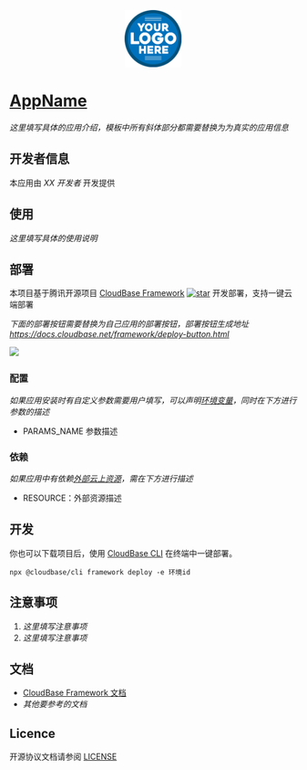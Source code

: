 <p align="center">
  <img height="100px" src="./logo.png" center />
</p>

# [AppName](https://github.com/TencentCloudBase-Marketplace/app-template)

_这里填写具体的应用介绍，模板中所有斜体部分都需要替换为为真实的应用信息_

## 开发者信息

本应用由 _XX 开发者_ 开发提供

## 使用

_这里填写具体的使用说明_

## 部署

本项目基于腾讯开源项目 [CloudBase Framework](https://github.com/Tencent/cloudbase-framework) [![star](https://img.shields.io/github/stars/Tencent/cloudbase-framework?style=social)](https://github.com/Tencent/cloudbase-framework) 开发部署，支持一键云端部署

_下面的部署按钮需要替换为自己应用的部署按钮，部署按钮生成地址 <https://docs.cloudbase.net/framework/deploy-button.html>_

[![](https://main.qcloudimg.com/raw/67f5a389f1ac6f3b4d04c7256438e44f.svg)](https://console.cloud.tencent.com/tcb/env/index?action=CreateAndDeployCloudBaseProject&appUrl=https%3A%2F%2Fgithub.com%2Fruibaby%2Ftencent-cloudbase-halo&branch=master)

### 配置

_如果应用安装时有自定义参数需要用户填写，可以声明[环境变量](https://docs.cloudbase.net/framework/config.html#requirement)，同时在下方进行参数的描述_

- PARAMS_NAME 参数描述

### 依赖

_如果应用中有依赖[外部云上资源](https://docs.cloudbase.net/framework/config.html#requirement)，需在下方进行描述_

- RESOURCE：外部资源描述

## 开发

你也可以下载项目后，使用 [CloudBase CLI](https://docs.cloudbase.net/cli-v1/intro.html) 在终端中一键部署。

```
npx @cloudbase/cli framework deploy -e 环境id
```

## 注意事项

1. _这里填写注意事项_
2. _这里填写注意事项_

## 文档

- [CloudBase Framework 文档](https://docs.cloudbase.net/framework/)
- _其他要参考的文档_

## Licence

开源协议文档请参阅 [LICENSE](./LICENSE)
